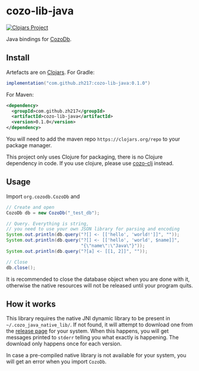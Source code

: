 # cozo-lib-java

[![Clojars Project](https://img.shields.io/clojars/v/com.github.zh217/cozo-lib-java.svg)](https://clojars.org/com.github.zh217/cozo-lib-java)

Java bindings for [CozoDb](https://github.com/cozodb/cozo).

## Install

Artefacts are on [Clojars](https://clojars.org/com.github.zh217/cozo-lib-java). 
For Gradle: 
```groovy
implementation("com.github.zh217:cozo-lib-java:0.1.0")
```
For Maven:
```xml
<dependency>
  <groupId>com.github.zh217</groupId>
  <artifactId>cozo-lib-java</artifactId>
  <version>0.1.0</version>
</dependency>
```

You will need to add the maven repo `https://clojars.org/repo` to your package manager.

This project only uses Clojure for packaging, there is no Clojure dependency in code.
If you use clojure, please use [cozo-clj](https://github.com/cozodb/cozo-clj) instead.

## Usage

Import `org.cozodb.CozoDb` and
```java
// Create and open
CozoDb db = new CozoDb("_test_db");

// Query. Everything is string, 
// you need to use your own JSON library for parsing and encoding
System.out.println(db.query("?[] <- [['hello', 'world!']]", ""));
System.out.println(db.query("?[] <- [['hello', 'world', $name]]", 
                            "{\"name\":\"Java\"}"));
System.out.println(db.query("?[a] <- [[1, 2]]", ""));

// Close
db.close();
```
It is recommended to close the database object when you are done with it, otherwise
the native resources will not be released until your program quits.

## How it works

This library requires the native JNI dynamic library to be present in
`~/.cozo_java_native_lib/`. If not found, it will attempt to download one from
the [release page](https://github.com/cozodb/cozo/releases) for your system.
When this happens, you will get messages printed to `stderr` telling you what exactly
is happening. The download only happens once for each version.

In case a pre-compiled native library is not available for your system,
you will get an error when you import `CozoDb`.